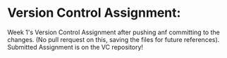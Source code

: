 # Version Control Assignment:
Week 1's Version Control Assignment after pushing anf committing to the changes. (No pull rerquest on this, saving the files for future references). 
Submitted Assignment is on the VC repository!
